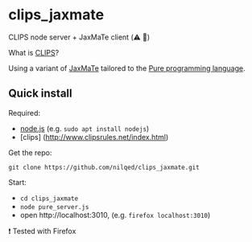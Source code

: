 # clips_jaxmate
CLIPS node server + JaxMaTe client (:warning: :construction:)

What is [CLIPS](https://en.wikipedia.org/wiki/CLIPS)?

Using a variant of [JaxMaTe](https://github.com/nilqed/jaxMaTe) tailored to the [Pure programming language](https://github.com/agraef/pure-lang).

## Quick install

Required:

* [node.js](https://nodejs.org/en/) (e.g. `sudo apt install nodejs`)
* [clips] (http://www.clipsrules.net/index.html)

Get the repo:

	git clone https://github.com/nilqed/clips_jaxmate.git


Start:

* `cd clips_jaxmate`
* `node pure_server.js`
* open http://localhost:3010, (e.g. `firefox localhost:3010`)

 :heavy_exclamation_mark: Tested with Firefox 


